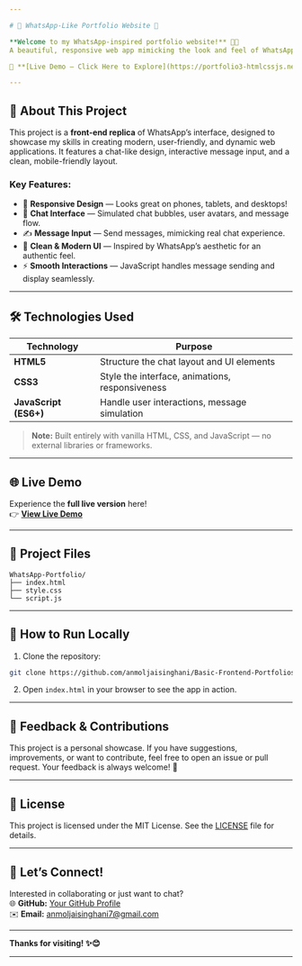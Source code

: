 ```yaml
---

# 📱 WhatsApp-Like Portfolio Website 🌟

**Welcome to my WhatsApp-inspired portfolio website!** 🚀✨  
A beautiful, responsive web app mimicking the look and feel of WhatsApp, built with **HTML**, **CSS**, and **JavaScript**.  

🔗 **[Live Demo — Click Here to Explore](https://portfolio3-htmlcssjs.netlify.app/)**

---
```


## 🎯 About This Project

This project is a **front-end replica** of WhatsApp’s interface, designed to showcase my skills in creating modern, user-friendly, and dynamic web applications. It features a chat-like design, interactive message input, and a clean, mobile-friendly layout.

### Key Features:
- 📱 **Responsive Design** — Looks great on phones, tablets, and desktops!  
- 💬 **Chat Interface** — Simulated chat bubbles, user avatars, and message flow.  
- ✍️ **Message Input** — Send messages, mimicking real chat experience.  
- 🎨 **Clean & Modern UI** — Inspired by WhatsApp’s aesthetic for an authentic feel.  
- ⚡ **Smooth Interactions** — JavaScript handles message sending and display seamlessly.

---

## 🛠️ Technologies Used

| Technology | Purpose |
|--------------|---------|
| **HTML5** | Structure the chat layout and UI elements |
| **CSS3**  | Style the interface, animations, responsiveness |
| **JavaScript (ES6+)** | Handle user interactions, message simulation |

> **Note:** Built entirely with vanilla HTML, CSS, and JavaScript — no external libraries or frameworks.

---

## 🌐 Live Demo

Experience the **full live version** here!  
👉 [**View Live Demo**](https://portfolio3-htmlcssjs.netlify.app/)

---

## 📁 Project Files

```plaintext
WhatsApp-Portfolio/
├── index.html
├── style.css
└── script.js
```

---

## 🚀 How to Run Locally

1. Clone the repository:  
```bash
git clone https://github.com/anmoljaisinghani/Basic-Frontend-Portfolios.git
```
2. Open `index.html` in your browser to see the app in action.

---

## 🤝 Feedback & Contributions

This project is a personal showcase. If you have suggestions, improvements, or want to contribute, feel free to open an issue or pull request. Your feedback is always welcome! 🚀

---

## 📜 License

This project is licensed under the MIT License. See the [LICENSE](LICENSE) file for details.

---

## 🔗 Let’s Connect!

Interested in collaborating or just want to chat?  
🌐 **GitHub:** [Your GitHub Profile](https://github.com/anmoljaisinghani)  
✉️ **Email:** anmoljaisinghani7@gmail.com

---

**Thanks for visiting! ✨😊**

---